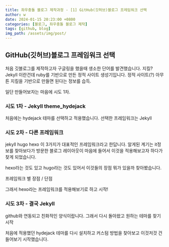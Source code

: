 ```yaml
---
title: 좌우충돌 블로그 제작과정 - [1] GitHub(깃허브)블로그 프레임워크 선택
author: w
date: 2024-01-15 20:23:00 +0800
categories: [블로그, 좌우충돌 블로그 제작]
tags: [github, blog]
img_path: /assets/img/post/
---
```


## GitHub(깃허브)블로그 프레임워크 선택

처음 깃블로그를 제작하고자 구글링을 했을때 생소한 단어를 발견했습니다.
지킬? Jekyll 이란건데 ruby를 기반으로 만든 정적 사이트 생성기입니다.
정적 사이트(?) 아무튼 지킬을 기반으로 만들면 된다는 정보를 습득.

일단 만들어보자는 마음에 시도 1차.

### 시도 1차 - Jekyll theme_hydejack

처음에는 hydejack 테마를 선택하고 적용했습니다.
선택한 프레임워크는 Jekyll

### 시도 2차 - 다른 프레임워크

jekyll hugo hexo 이 3가지가 대표적인 프레임워크라고 한답니다.
알게된 계기는 it정보를 찾아보다가 방문한 블로그 레이아웃이 마음에 들어서
이것을 적용해보고자 하다가 찾게 되었습니다.

hexo라는 것도 있고 hugo라는 것도 있어서 이것들의 장점 뭐가 있을까 찾아봤습니다.

프레임워크 별 장점 / 단점

그래서 hexo라는 프레임워크를 적용해보기로 하고 시작!

### 시도 3차 - 결국 Jekyll

github와 연동되고 친화적인 양식이랍니다.
그래서 다시 돌아왔고 원하는 테마를 찾기 시작

처음에 적용했던 hydejack 테마를 다시 설치하고
커스텀 방법을 찾아보고 이것저것 건들어보기 시작했습니다.
